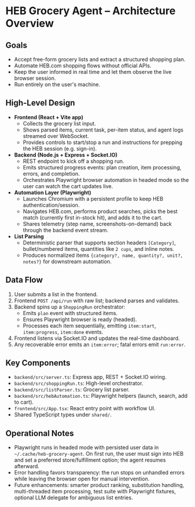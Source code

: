 # HEB Grocery Agent – Architecture Overview

## Goals
- Accept free-form grocery lists and extract a structured shopping plan.
- Automate HEB.com shopping flows without official APIs.
- Keep the user informed in real time and let them observe the live browser session.
- Run entirely on the user's machine.

## High-Level Design
- **Frontend (React + Vite app)**
  - Collects the grocery list input.
  - Shows parsed items, current task, per-item status, and agent logs streamed over WebSocket.
  - Provides controls to start/stop a run and instructions for prepping the HEB session (e.g. sign-in).
- **Backend (Node.js + Express + Socket.IO)**
  - REST endpoint to kick off a shopping run.
  - Emits structured progress events: plan creation, item processing, errors, and completion.
  - Orchestrates Playwright browser automation in headed mode so the user can watch the cart updates live.
- **Automation Layer (Playwright)**
  - Launches Chromium with a persistent profile to keep HEB authentication/session.
  - Navigates HEB.com, performs product searches, picks the best match (currently first in-stock hit), and adds it to the cart.
  - Shares telemetry (step name, screenshots-on-demand) back through the backend event stream.
- **List Parsing**
  - Deterministic parser that supports section headers `[Category]`, bullet/numbered items, quantities like `2 cups`, and inline notes.
  - Produces normalized items `{category?, name, quantity?, unit?, notes?}` for downstream automation.

## Data Flow
1. User submits a list in the frontend.
2. Frontend `POST /api/run` with raw list; backend parses and validates.
3. Backend spins up a `ShoppingRun` orchestrator:
   - Emits `plan` event with structured items.
   - Ensures Playwright browser is ready (headed).
   - Processes each item sequentially, emitting `item:start`, `item:progress`, `item:done` events.
4. Frontend listens via Socket.IO and updates the real-time dashboard.
5. Any recoverable error emits an `item:error`; fatal errors emit `run:error`.

## Key Components
- `backend/src/server.ts`: Express app, REST + Socket.IO wiring.
- `backend/src/shoppingRun.ts`: High-level orchestrator.
- `backend/src/listParser.ts`: Grocery list parser.
- `backend/src/hebAutomation.ts`: Playwright helpers (launch, search, add to cart).
- `frontend/src/App.tsx`: React entry point with workflow UI.
- Shared TypeScript types under `shared/`.

## Operational Notes
- Playwright runs in headed mode with persisted user data in `~/.cache/heb-grocery-agent`. On first run, the user must sign into HEB and set a preferred store/fulfillment option; the agent resumes afterward.
- Error handling favors transparency: the run stops on unhandled errors while leaving the browser open for manual intervention.
- Future enhancements: smarter product ranking, substitution handling, multi-threaded item processing, test suite with Playwright fixtures, optional LLM delegate for ambiguous list entries.

